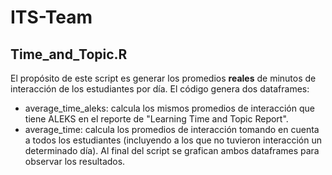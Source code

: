 # ITS-Team
## Time_and_Topic.R
El propósito de este script es generar los promedios **reales** de minutos de interacción de los estudiantes por día. El código genera dos dataframes: 
- average_time_aleks: calcula los mismos promedios de interacción que tiene ALEKS en el reporte de "Learning Time and Topic Report". 
- average_time: calcula los promedios de interacción tomando en cuenta a todos los estudiantes (incluyendo a los que no tuvieron interacción un determinado día). 
Al final del script se grafican ambos dataframes para observar los resultados. 
